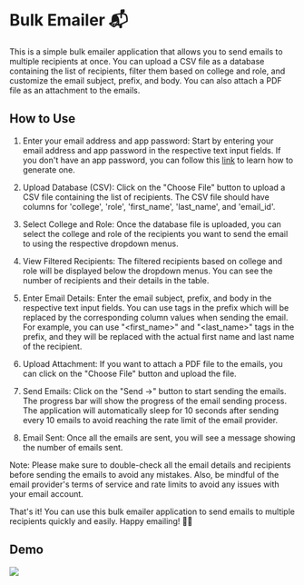 # Bulk Emailer 📬
This is a simple bulk emailer application that allows you to send emails to multiple recipients at once. You can upload a CSV file as a database containing the list of recipients, filter them based on college and role, and customize the email subject, prefix, and body. You can also attach a PDF file as an attachment to the emails.

## How to Use
1. Enter your email address and app password: Start by entering your email address and app password in the respective text input fields. If you don't have an app password, you can follow this [link]("https://support.google.com/mail/answer/185833?hl=en") to learn how to generate one.

2. Upload Database (CSV): Click on the "Choose File" button to upload a CSV file containing the list of recipients. The CSV file should have columns for 'college', 'role', 'first_name', 'last_name', and 'email_id'.

3. Select College and Role: Once the database file is uploaded, you can select the college and role of the recipients you want to send the email to using the respective dropdown menus.

4. View Filtered Recipients: The filtered recipients based on college and role will be displayed below the dropdown menus. You can see the number of recipients and their details in the table.

5. Enter Email Details: Enter the email subject, prefix, and body in the respective text input fields. You can use tags in the prefix which will be replaced by the corresponding column values when sending the email. For example, you can use "<first_name>" and "<last_name>" tags in the prefix, and they will be replaced with the actual first name and last name of the recipient.

6. Upload Attachment: If you want to attach a PDF file to the emails, you can click on the "Choose File" button and upload the file.

7. Send Emails: Click on the "Send ->" button to start sending the emails. The progress bar will show the progress of the email sending process. The application will automatically sleep for 10 seconds after sending every 10 emails to avoid reaching the rate limit of the email provider.

8. Email Sent: Once all the emails are sent, you will see a message showing the number of emails sent.

Note: Please make sure to double-check all the email details and recipients before sending the emails to avoid any mistakes. Also, be mindful of the email provider's terms of service and rate limits to avoid any issues with your email account.

That's it! You can use this bulk emailer application to send emails to multiple recipients quickly and easily. Happy emailing! 📧😊

## Demo

![](https://github.com/parvashah-create/personalized-bulk-mailer/blob/main/bulk-mailer.gif)
